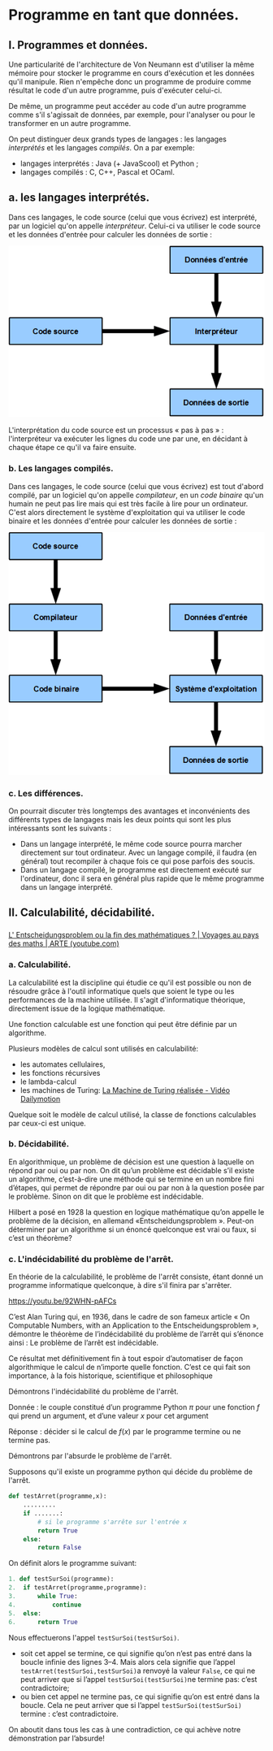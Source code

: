 # Programme en tant que données. 

## I. Programmes et données. 

Une particularité de l'architecture de Von Neumann est d'utiliser la même mémoire pour stocker le programme en cours d'exécution et les données qu'il manipule. Rien n'empêche donc un programme de produire comme résultat le code d'un autre programme, puis d'exécuter celui-ci. 

De même, un programme peut accéder au code d'un autre programme comme s'il s'agissait de données, par exemple, pour l'analyser ou pour le transformer en un autre programme. 

On peut distinguer deux grands types de langages : les langages *interprétés* et les langages *compilés*. On a par exemple:

- langages interprétés : Java (+ JavaScool) et Python ;
- langages compilés : C, C++, Pascal et OCaml.

## a. les langages interprétés. 

Dans ces langages, le code source (celui que vous écrivez) est interprété, par un logiciel qu'on appelle *interpréteur*. Celui-ci va utiliser le code source et les données d'entrée pour calculer les données de sortie :

![](/Calculabilite_decidabilite/IMG/langage_interprete.png)

L'interprétation du code source est un processus « pas à pas » : l'interpréteur va exécuter les lignes du code une par une, en décidant à chaque étape ce qu'il va faire ensuite.

### b. Les langages compilés. 

Dans ces langages, le code source (celui que vous écrivez) est tout d'abord compilé, par un logiciel qu'on appelle *compilateur*, en un *code binaire* qu'un humain ne peut pas lire mais qui est très facile à lire pour un ordinateur. C'est alors directement le système d'exploitation qui va utiliser le code binaire et les données d'entrée pour calculer les données de sortie :

![](/Calculabilite_decidabilite/IMG/langage_compile.png)

### c. Les différences. 

On pourrait discuter très longtemps des avantages et inconvénients des différents types de langages mais les deux points qui sont les plus intéressants sont les suivants :

- Dans un langage interprété, le même code source pourra marcher directement sur tout ordinateur. Avec un langage compilé, il faudra (en général) tout recompiler à chaque fois ce qui pose parfois des soucis.
- Dans un langage compilé, le programme est directement exécuté sur l'ordinateur, donc il sera en général plus rapide que le même programme dans un langage interprété.



## II. Calculabilité, décidabilité. 

### 

[L' Entscheidungsproblem ou la fin des mathématiques ? | Voyages au pays des maths | ARTE (youtube.com)](https://www.youtube.com/watch?v=Zci9m08HQws)

### a. Calculabilité. 

La calculabilité est la discipline qui étudie ce qu'il est possible ou non de résoudre grâce à l'outil informatique quels que soient le type ou les performances de la machine utilisée. Il s'agit d'informatique théorique, directement issue de la logique mathématique. 

Une fonction calculable est une fonction qui peut être définie par un algorithme. 

Plusieurs modèles de calcul sont utilisés en calculabilité:

- les automates cellulaires,
- les fonctions récursives
- le lambda-calcul
- les machines de Turing: [La Machine de Turing réalisée - Vidéo Dailymotion](https://www.dailymotion.com/video/xrn0yi)

Quelque soit le modèle de calcul utilisé, la classe de fonctions calculables par ceux-ci est unique. 

### b. Décidabilité. 

En algorithmique, un problème de décision est une question à laquelle on répond par oui ou par non. On dit qu’un problème est décidable s’il existe un algorithme, c’est-à-dire une méthode qui se termine en un nombre fini d’étapes, qui permet de répondre par oui ou par non à la question posée par le problème. Sinon on dit que le problème est indécidable.

 Hilbert a posé en 1928 la question en logique mathématique qu’on appelle le problème de la décision, en allemand «Entscheidungsproblem ». Peut-on déterminer par un algorithme si un énoncé quelconque est vrai ou faux, si c’est un théorème?

### c. L'indécidabilité du problème de l'arrêt. 

En théorie de la calculabilité, le problème de l'arrêt consiste, étant donné un programme informatique quelconque, à dire s'il finira par s'arrêter. 

https://youtu.be/92WHN-pAFCs

C’est Alan Turing qui, en 1936, dans le cadre de son fameux article « On Computable Numbers, with an Application to the Entscheidungsproblem », démontre le théorème de l’indécidabilité du problème de l’arrêt qui s’énonce ainsi : Le problème de l’arrêt est indécidable.

Ce résultat met définitivement fin à tout espoir d’automatiser de façon algorithmique le calcul de n’importe quelle fonction. C’est ce qui fait son importance, à la fois historique, scientifique et philosophique

Démontrons l'indécidabilité du problème de l'arrêt. 

Donnée : le couple constitué d’un programme Python $\pi$  pour une fonction $f$ qui prend un argument, et d’une valeur $x$ pour cet argument 

Réponse : décider si le calcul de $f(x)$ par le programme termine ou ne termine pas. 

Démontrons par l'absurde le problème de l'arrêt. 

Supposons qu'il existe un programme python qui décide du problème de l'arrêt. 

```python
def testArret(programme,x):
	.........
    if .......: 
        # si le programme s'arrête sur l'entrée x
        return True
    else: 
        return False
```

On définit alors le programme suivant:

```python
1. def testSurSoi(programme):
2. 	if testArret(programme,programme):
3. 		while True:
4. 			continue
5. 	else:
6. 		return True
```

Nous effectuerons l'appel `testSurSoi(testSurSoi)`. 

- soit cet appel se termine, ce qui signifie qu’on n’est pas entré dans la boucle infinie des lignes 3–4. Mais alors cela signifie que l’appel `testArret(testSurSoi,testSurSoi)`a renvoyé la valeur `False`, ce qui ne peut arriver que si l’appel `testSurSoi(testSurSoi)`ne termine pas: c’est contradictoire;
-  ou bien cet appel ne termine pas, ce qui signifie qu’on est entré dans la boucle. Cela ne peut arriver que si l’appel `testSurSoi(testSurSoi)` termine : c’est contradictoire.



 On aboutit dans tous les cas à une contradiction, ce qui achève notre démonstration par l’absurde!
